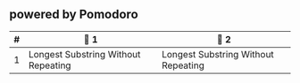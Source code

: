 

## powered by Pomodoro

|  #  | 🍅 1 | 🍅 2 |
| --- | -------- | -------- |
| 1 | Longest Substring Without Repeating | Longest Substring Without Repeating |
